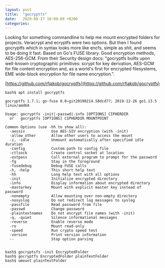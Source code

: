 ```yaml
---
layout: post
title:  "gocryptfs"
date:   2020-08-27 10:00:00 +0200
categories: 
---
```

Looking for something commandline to help me mount encrypted folders for projects. Veracrypt and ecryptfs were two options. But then I found gocryptfs which in syntax looks more like encfs, simple as shit, and seems to be doing it fast. Based on Go's FUSE library. Good encryption methods, AES-256-GCM. From their Security design docs: "gocryptfs builts upon well-known cryptographic primitives: scrypt for key derivation, AES-GCM for file content encryption and, as a world's first for encrypted filesystems, EME wide-block encryption for file name encryption.".

[https://github.com/rfjakob/gocryptfs](https://github.com/rfjakob/gocryptfs)

```[bash]
bash$ apt install gocryptfs

gocryptfs 1.7.1; go-fuse 0.0~git20190214.58dcd77; 2019-12-26 go1.13.5 linux/amd64

Usage: gocryptfs -init|-passwd|-info [OPTIONS] CIPHERDIR
  or   gocryptfs [OPTIONS] CIPHERDIR MOUNTPOINT

Common Options (use -hh to show all):
  -aessiv            Use AES-SIV encryption (with -init)
  -allow_other       Allow other users to access the mount
  -i, -idle          Unmount automatically after specified idle duration
  -config            Custom path to config file
  -ctlsock           Create control socket at location
  -extpass           Call external program to prompt for the password
  -fg                Stay in the foreground
  -fusedebug         Debug FUSE calls
  -h, -help          This short help text
  -hh                Long help text with all options
  -init              Initialize encrypted directory
  -info              Display information about encrypted directory
  -masterkey         Mount with explicit master key instead of password
  -nonempty          Allow mounting over non-empty directory
  -nosyslog          Do not redirect log messages to syslog
  -passfile          Read password from file
  -passwd            Change password
  -plaintextnames    Do not encrypt file names (with -init)
  -q, -quiet         Silence informational messages
  -reverse           Enable reverse mode
  -ro                Mount read-only
  -speed             Run crypto speed test
  -version           Print version information
  --                 Stop option parsing


bash$ gocryptsfs -init EncryptedFolder
bash$ gocryptfs EncryptedFolder plainTextFolder
bash$ umount plainTextFolder
```
